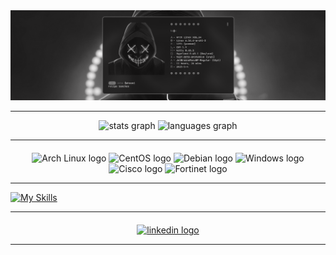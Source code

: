 


<div align="center">
<img src="capa.png">
</div>



---



<div align="center">
  <img src="https://github-readme-stats.vercel.app/api?username=sansroot&hide_title=false&hide_rank=false&show_icons=true&include_all_commits=true&count_private=true&disable_animations=false&theme=dracula&locale=en&hide_border=false" height="150" alt="stats graph" />
  <img src="https://github-readme-stats.vercel.app/api/top-langs?username=sansroot&locale=en&hide_title=false&layout=compact&card_width=320&langs_count=5&theme=dracula&hide_border=false" height="150" alt="languages graph" />
</div>

---

<div align="center" style="margin-top: 20px;">
  <img src="https://img.shields.io/badge/Arch_Linux-1793D1?style=for-the-badge&logo=arch-linux&logoColor=white" height="30" alt="Arch Linux logo" />
  <img src="https://img.shields.io/badge/Cent%20OS-262577?style=for-the-badge&logo=CentOS&logoColor=white" height="30" alt="CentOS logo" />
  <img src="https://img.shields.io/badge/Debian-A81D33?style=for-the-badge&logo=debian&logoColor=white" height="30" alt="Debian logo" />
  <img src="https://img.shields.io/badge/Windows-0078D6?style=for-the-badge&logo=windows&logoColor=white" height="30" alt="Windows logo" />
  <img src="https://img.shields.io/badge/CISCO-1BA0D7?style=for-the-badge&logo=cisco&logoColor=white" height="30" alt="Cisco logo" />
  <img src="https://img.shields.io/badge/Fortinet-EE3124.svg?style=for-the-badge&logo=Fortinet&logoColor=white" height="30" alt="Fortinet logo" />
</div>

---


<a href="https://skillicons.dev"><img src="https://skillicons.dev/icons?i=html,css,bootstrap,typescript,javascript,git,bash,docker,vscode,python,discord,photoshop,premiere,ae,audition&theme=dark&perline=15" alt="My Skills" /></a>



---

<div align="center" style="margin-top: 20px;">
  <a href="https://www.linkedin.com/in/felipe-sanches-689a1b205/" target="_blank">
    <img src="https://img.shields.io/static/v1?message=LinkedIn&logo=linkedin&label=&color=0077B5&logoColor=white&labelColor=&style=for-the-badge" height="35" alt="linkedin logo" />
  </a>
</div>

---
